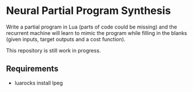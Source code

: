 # Neural Partial Program Synthesis

Write a partial program in Lua (parts of code could be missing) and the recurrent machine will learn to mimic the program while filling in the blanks (given inputs, target outputs and a cost function). 

This repository is still work in progress. 

## Requirements
- luarocks install lpeg

